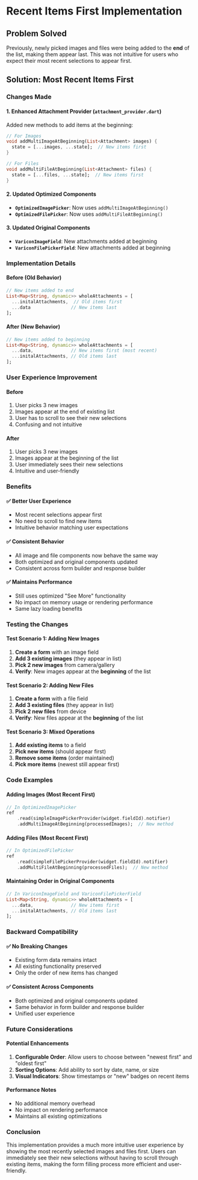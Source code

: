 # Recent Items First Implementation

## Problem Solved

Previously, newly picked images and files were being added to the **end** of the list, making them appear last. This was not intuitive for users who expect their most recent selections to appear first.

## Solution: Most Recent Items First

### Changes Made

#### 1. Enhanced Attachment Provider (`attachment_provider.dart`)
Added new methods to add items at the beginning:

```dart
// For Images
void addMultiImageAtBeginning(List<Attachment> images) {
  state = [...images, ...state];  // New items first
}

// For Files  
void addMultiFileAtBeginning(List<Attachment> files) {
  state = [...files, ...state];  // New items first
}
```

#### 2. Updated Optimized Components
- **`OptimizedImagePicker`**: Now uses `addMultiImageAtBeginning()`
- **`OptimizedFilePicker`**: Now uses `addMultiFileAtBeginning()`

#### 3. Updated Original Components
- **`VariconImageField`**: New attachments added at beginning
- **`VariconFilePickerField`**: New attachments added at beginning

### Implementation Details

#### Before (Old Behavior)
```dart
// New items added to end
List<Map<String, dynamic>> wholeAttachments = [
  ...initalAttachments,  // Old items first
  ...data               // New items last
];
```

#### After (New Behavior)
```dart
// New items added to beginning
List<Map<String, dynamic>> wholeAttachments = [
  ...data,              // New items first (most recent)
  ...initalAttachments, // Old items last
];
```

### User Experience Improvement

#### Before
1. User picks 3 new images
2. Images appear at the end of existing list
3. User has to scroll to see their new selections
4. Confusing and not intuitive

#### After
1. User picks 3 new images  
2. Images appear at the beginning of the list
3. User immediately sees their new selections
4. Intuitive and user-friendly

### Benefits

#### ✅ **Better User Experience**
- Most recent selections appear first
- No need to scroll to find new items
- Intuitive behavior matching user expectations

#### ✅ **Consistent Behavior**
- All image and file components now behave the same way
- Both optimized and original components updated
- Consistent across form builder and response builder

#### ✅ **Maintains Performance**
- Still uses optimized "See More" functionality
- No impact on memory usage or rendering performance
- Same lazy loading benefits

### Testing the Changes

#### Test Scenario 1: Adding New Images
1. **Create a form** with an image field
2. **Add 3 existing images** (they appear in list)
3. **Pick 2 new images** from camera/gallery
4. **Verify**: New images appear at the **beginning** of the list

#### Test Scenario 2: Adding New Files
1. **Create a form** with a file field
2. **Add 3 existing files** (they appear in list)
3. **Pick 2 new files** from device
4. **Verify**: New files appear at the **beginning** of the list

#### Test Scenario 3: Mixed Operations
1. **Add existing items** to a field
2. **Pick new items** (should appear first)
3. **Remove some items** (order maintained)
4. **Pick more items** (newest still appear first)

### Code Examples

#### Adding Images (Most Recent First)
```dart
// In OptimizedImagePicker
ref
    .read(simpleImagePickerProvider(widget.fieldId).notifier)
    .addMultiImageAtBeginning(processedImages);  // New method
```

#### Adding Files (Most Recent First)
```dart
// In OptimizedFilePicker  
ref
    .read(simpleFilePickerProvider(widget.fieldId).notifier)
    .addMultiFileAtBeginning(processedFiles);  // New method
```

#### Maintaining Order in Original Components
```dart
// In VariconImageField and VariconFilePickerField
List<Map<String, dynamic>> wholeAttachments = [
  ...data,              // New items first
  ...initalAttachments, // Old items last
];
```

### Backward Compatibility

#### ✅ **No Breaking Changes**
- Existing form data remains intact
- All existing functionality preserved
- Only the order of new items has changed

#### ✅ **Consistent Across Components**
- Both optimized and original components updated
- Same behavior in form builder and response builder
- Unified user experience

### Future Considerations

#### Potential Enhancements
1. **Configurable Order**: Allow users to choose between "newest first" and "oldest first"
2. **Sorting Options**: Add ability to sort by date, name, or size
3. **Visual Indicators**: Show timestamps or "new" badges on recent items

#### Performance Notes
- No additional memory overhead
- No impact on rendering performance
- Maintains all existing optimizations

### Conclusion

This implementation provides a much more intuitive user experience by showing the most recently selected images and files first. Users can immediately see their new selections without having to scroll through existing items, making the form filling process more efficient and user-friendly. 